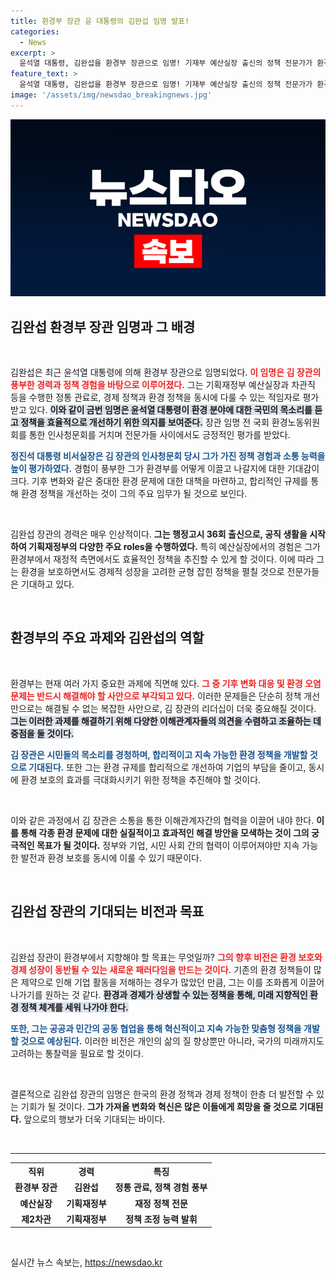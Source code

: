 ```yaml
---
title: 환경부 장관 윤 대통령의 김완섭 임명 발표!
categories:
  - News
excerpt: >
  윤석열 대통령, 김완섭을 환경부 장관으로 임명! 기재부 예산실장 출신의 정책 전문가가 환경 규제 개선에 나선다. 김 장관의 경력과 비전이 기대되는 이유는? 클릭해서 자세히 알아보세요!
feature_text: >
  윤석열 대통령, 김완섭을 환경부 장관으로 임명! 기재부 예산실장 출신의 정책 전문가가 환경 규제 개선에 나선다. 김 장관의 경력과 비전이 기대되는 이유는? 클릭해서 자세히 알아보세요!
image: '/assets/img/newsdao_breakingnews.jpg'
---
```


<p><img src="/assets/img/newsdao_breakingnews.jpg" alt="pcversion 속보" /></p>

<h2 data-ke-size="size26">김완섭 환경부 장관 임명과 그 배경</h2>

<p data-ke-size="size16">&nbsp;</p>

<p>김완섭은 최근 윤석열 대통령에 의해 환경부 장관으로 임명되었다. <b><span style="color: #ee2323;">이 임명은 김 장관의 풍부한 경력과 정책 경험을 바탕으로 이루어졌다.</span></b> 그는 기획재정부 예산실장과 차관직 등을 수행한 정통 관료로, 경제 정책과 환경 정책을 동시에 다룰 수 있는 적임자로 평가받고 있다. <b><span style="background-color: #21538527;">이와 같이 금번 임명은 윤석열 대통령이 환경 분야에 대한 국민의 목소리를 듣고 정책을 효율적으로 개선하기 위한 의지를 보여준다.</span></b> 장관 임명 전 국회 환경노동위원회를 통한 인사청문회를 거치며 전문가들 사이에서도 긍정적인 평가를 받았다.</p>

<p><b><span style="color: #1a5490;">정진석 대통령 비서실장은 김 장관의 인사청문회 당시 그가 가진 정책 경험과 소통 능력을 높이 평가하였다.</span></b> 경험이 풍부한 그가 환경부를 어떻게 이끌고 나갈지에 대한 기대감이 크다. 기후 변화와 같은 중대한 환경 문제에 대한 대책을 마련하고, 합리적인 규제를 통해 환경 정책을 개선하는 것이 그의 주요 임무가 될 것으로 보인다. </p>

<p data-ke-size="size16">&nbsp;</p>

<p>김완섭 장관의 경력은 매우 인상적이다. <b>그는 행정고시 36회 출신으로, 공직 생활을 시작하여 기획재정부의 다양한 주요 roles을 수행하였다.</b> 특히 예산실장에서의 경험은 그가 환경부에서 재정적 측면에서도 효율적인 정책을 추진할 수 있게 할 것이다. 이에 따라 그는 환경을 보호하면서도 경제적 성장을 고려한 균형 잡힌 정책을 펼칠 것으로 전문가들은 기대하고 있다. </p>

<p data-ke-size="size16">&nbsp;</p>

<h2 data-ke-size="size26">환경부의 주요 과제와 김완섭의 역할</h2>

<p data-ke-size="size16">&nbsp;</p>

<p>환경부는 현재 여러 가지 중요한 과제에 직면해 있다. <b><span style="color: #ee2323;">그 중 기후 변화 대응 및 환경 오염 문제는 반드시 해결해야 할 사안으로 부각되고 있다.</span></b> 이러한 문제들은 단순히 정책 개선만으로는 해결될 수 없는 복잡한 사안으로, 김 장관의 리더십이 더욱 중요해질 것이다. <b><span style="background-color: #21538527;">그는 이러한 과제를 해결하기 위해 다양한 이해관계자들의 의견을 수렴하고 조율하는 데 중점을 둘 것이다.</span></b></p>

<p><b><span style="color: #1a5490;">김 장관은 시민들의 목소리를 경청하며, 합리적이고 지속 가능한 환경 정책을 개발할 것으로 기대된다.</span></b> 또한 그는 환경 규제를 합리적으로 개선하여 기업의 부담을 줄이고, 동시에 환경 보호의 효과를 극대화시키기 위한 정책을 추진해야 할 것이다. </p>

<p data-ke-size="size16">&nbsp;</p>

<p>이와 같은 과정에서 김 장관은 소통을 통한 이해관계자간의 협력을 이끌어 내야 한다. <b>이를 통해 각종 환경 문제에 대한 실질적이고 효과적인 해결 방안을 모색하는 것이 그의 궁극적인 목표가 될 것이다.</b> 정부와 기업, 시민 사회 간의 협력이 이루어져야만 지속 가능한 발전과 환경 보호를 동시에 이룰 수 있기 때문이다. </p>

<p data-ke-size="size16">&nbsp;</p>

<h2 data-ke-size="size26">김완섭 장관의 기대되는 비전과 목표</h2>

<p data-ke-size="size16">&nbsp;</p>

<p>김완섭 장관이 환경부에서 지향해야 할 목표는 무엇일까? <b><span style="color: #ee2323;">그의 향후 비전은 환경 보호와 경제 성장이 동반될 수 있는 새로운 패러다임을 만드는 것이다.</span></b> 기존의 환경 정책들이 많은 제약으로 인해 기업 활동을 저해하는 경우가 많았던 만큼, 그는 이를 조화롭게 이끌어나가기를 원하는 것 같다. <b><span style="background-color: #21538527;">환경과 경제가 상생할 수 있는 정책을 통해, 미래 지향적인 환경 정책 체계를 세워 나가야 한다.</span></b></p>

<p><b><span style="color: #1a5490;">또한, 그는 공공과 민간의 공동 협업을 통해 혁신적이고 지속 가능한 맞춤형 정책을 개발할 것으로 예상된다.</span></b> 이러한 비전은 개인의 삶의 질 향상뿐만 아니라, 국가의 미래까지도 고려하는 통찰력을 필요로 할 것이다. </p>

<p data-ke-size="size16">&nbsp;</p>

<p>결론적으로 김완섭 장관의 임명은 한국의 환경 정책과 경제 정책이 한층 더 발전할 수 있는 기회가 될 것이다. <b>그가 가져올 변화와 혁신은 많은 이들에게 희망을 줄 것으로 기대된다.</b> 앞으로의 행보가 더욱 기대되는 바이다. </p>

<p data-ke-size="size16">&nbsp;</p>

<hr>

<table style="width:100%; border-collapse: collapse;">
  <tr>
    <th style="text-align: center;"><b>직위</b></th>
    <th style="text-align: center;"><b>경력</b></th>
    <th style="text-align: center;"><b>특징</b></th>
  </tr>
  <tr>
    <td style="text-align: center; height: 17px;"><b>환경부 장관</b></td>
    <td style="text-align: center; height: 17px;"><b>김완섭</b></td>
    <td style="text-align: center; height: 17px;"><b>정통 관료, 정책 경험 풍부</b></td>
  </tr>
  <tr>
    <td style="text-align: center; height: 17px;"><b>예산실장</b></td>
    <td style="text-align: center; height: 17px;"><b>기획재정부</b></td>
    <td style="text-align: center; height: 17px;"><b>재정 정책 전문</b></td>
  </tr>
  <tr>
    <td style="text-align: center; height: 17px;"><b>제2차관</b></td>
    <td style="text-align: center; height: 17px;"><b>기획재정부</b></td>
    <td style="text-align: center; height: 17px;"><b>정책 조정 능력 발휘</b></td>
  </tr>
</table>

<p data-ke-size="size16">&nbsp;</p>
실시간 뉴스 속보는, <a href="https://newsdao.kr" rel="dofollow">https://newsdao.kr</a>


